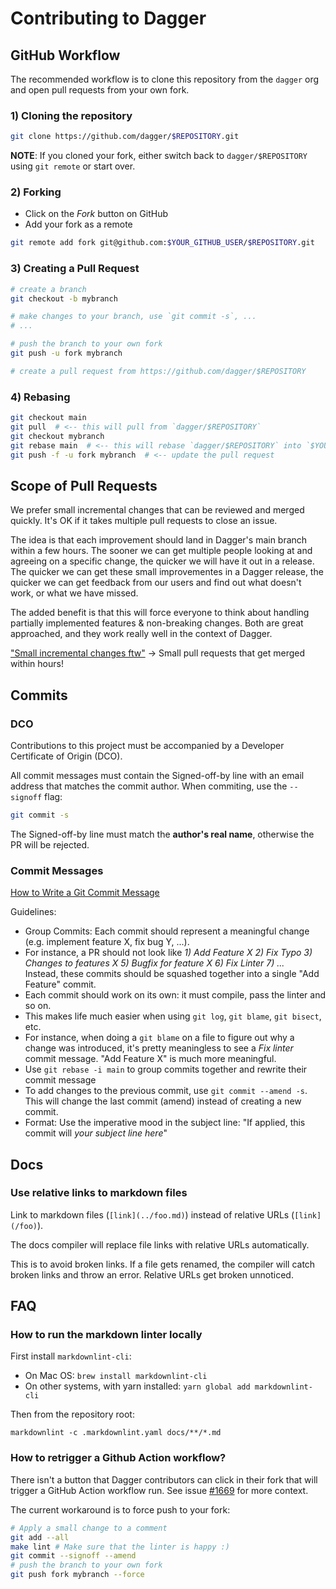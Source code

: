 # Contributing to Dagger

## GitHub Workflow

The recommended workflow is to clone this repository from the `dagger` org and
open pull requests from your own fork.

### 1) Cloning the repository

```sh
git clone https://github.com/dagger/$REPOSITORY.git
```

**NOTE**: If you cloned your fork, either switch back to `dagger/$REPOSITORY` using
`git remote` or start over.

### 2) Forking

- Click on the _Fork_ button on GitHub
- Add your fork as a remote

```sh
git remote add fork git@github.com:$YOUR_GITHUB_USER/$REPOSITORY.git
```

### 3) Creating a Pull Request

```sh
# create a branch
git checkout -b mybranch

# make changes to your branch, use `git commit -s`, ...
# ...

# push the branch to your own fork
git push -u fork mybranch

# create a pull request from https://github.com/dagger/$REPOSITORY
```

### 4) Rebasing

```sh
git checkout main
git pull  # <-- this will pull from `dagger/$REPOSITORY`
git checkout mybranch
git rebase main  # <-- this will rebase `dagger/$REPOSITORY` into `$YOUR_GITHUB_USER/$REPOSITORY`
git push -f -u fork mybranch  # <-- update the pull request
```

## Scope of Pull Requests

We prefer small incremental changes that can be reviewed and merged quickly.
It's OK if it takes multiple pull requests to close an issue.

The idea is that each improvement should land in Dagger's main branch within a
few hours.  The sooner we can get multiple people looking at and agreeing on a
specific change, the quicker we will have it out in a release.  The quicker we
can get these small improvementes in a Dagger release, the quicker we can get
feedback from our users and find out what doesn't work, or what we have missed.

The added benefit is that this will force everyone to think about handling
partially implemented features & non-breaking changes. Both are great
approached, and they work really well in the context of Dagger.

["Small incremental changes ftw"](https://github.com/dagger/dagger/pull/1348#issuecomment-1009628531) -> Small pull requests that get merged within hours!

## Commits

### DCO

Contributions to this project must be accompanied by a Developer Certificate of
Origin (DCO).

All commit messages must contain the Signed-off-by line with an email address that matches the commit author. When commiting, use the `--signoff` flag:

```sh
git commit -s
```

The Signed-off-by line must match the **author's real name**, otherwise the PR will be rejected.

### Commit Messages

[How to Write a Git Commit Message](https://chris.beams.io/posts/git-commit/)

Guidelines:

- Group Commits: Each commit should represent a meaningful change (e.g. implement
  feature X, fix bug Y, ...).
- For instance, a PR should not look like _1) Add Feature X 2) Fix Typo 3) Changes to features X 5) Bugfix for feature X 6) Fix Linter 7) ..._<br>
  Instead, these commits should be squashed together into a single "Add Feature" commit.
- Each commit should work on its own: it must compile, pass the linter and so on.
- This makes life much easier when using `git log`, `git blame`, `git bisect`, etc.
- For instance, when doing a `git blame` on a file to figure out why a change
  was introduced, it's pretty meaningless to see a _Fix linter_ commit message.
  "Add Feature X" is much more meaningful.
- Use `git rebase -i main` to group commits together and rewrite their commit message
- To add changes to the previous commit, use `git commit --amend -s`. This will
  change the last commit (amend) instead of creating a new commit.
- Format: Use the imperative mood in the subject line: "If applied, this commit
  will _your subject line here_"

## Docs

### Use relative links to markdown files

Link to markdown files (`[link](../foo.md)`) instead of relative URLs
(`[link](/foo)`).

The docs compiler will replace file links with relative URLs automatically.

This is to avoid broken links. If a file gets renamed, the compiler will
catch broken links and throw an error. Relative URLs get broken unnoticed.

## FAQ

### How to run the markdown linter locally

First install `markdownlint-cli`:

- On Mac OS: `brew install markdownlint-cli`
- On other systems, with yarn installed: `yarn global add markdownlint-cli`

Then from the repository root:

```console
markdownlint -c .markdownlint.yaml docs/**/*.md
```

### How to retrigger a Github Action workflow?

There isn't a button that Dagger contributors can click in their fork that will
trigger a GitHub Action workflow run. See issue
[#1669](https://github.com/dagger/dagger/issues/1169) for more context.

The current workaround is to force push to your fork:

```sh
# Apply a small change to a comment
git add --all
make lint # Make sure that the linter is happy :)
git commit --signoff --amend
# push the branch to your own fork
git push fork mybranch --force
```
